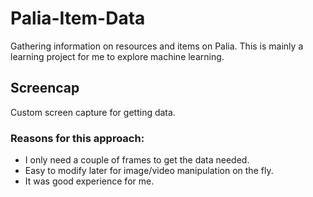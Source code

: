 # Palia-Item-Data
Gathering information on resources and items on Palia. This is mainly a learning project for me to explore machine learning.

## Screencap
Custom screen capture for getting data.

### Reasons for this approach:
- I only need a couple of frames to get the data needed.
- Easy to modify later for image/video manipulation on the fly.
- It was good experience for me.
